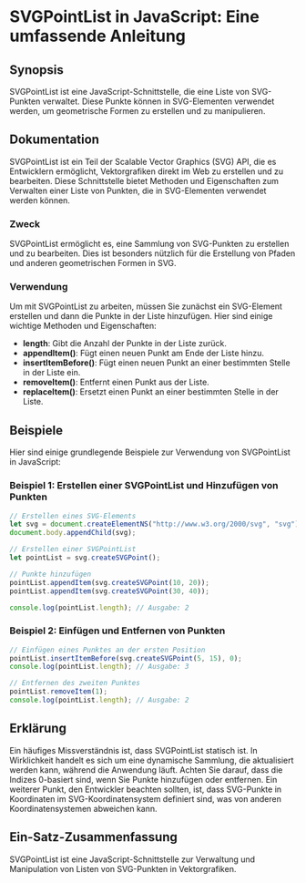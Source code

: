 <!--
Meta Description: # SVGPointList in JavaScript: Eine umfassende Anleitung ## Synopsis SVGPointList ist eine JavaScript-Schnittstelle, die eine Liste von SVG-Punkten ver...
Meta Keywords: svg, svgpointlist, von, und, die
-->

# SVGPointList in JavaScript: Eine umfassende Anleitung

## Synopsis
SVGPointList ist eine JavaScript-Schnittstelle, die eine Liste von SVG-Punkten verwaltet. Diese Punkte können in SVG-Elementen verwendet werden, um geometrische Formen zu erstellen und zu manipulieren.

## Dokumentation
SVGPointList ist ein Teil der Scalable Vector Graphics (SVG) API, die es Entwicklern ermöglicht, Vektorgrafiken direkt im Web zu erstellen und zu bearbeiten. Diese Schnittstelle bietet Methoden und Eigenschaften zum Verwalten einer Liste von Punkten, die in SVG-Elementen verwendet werden können.

### Zweck
SVGPointList ermöglicht es, eine Sammlung von SVG-Punkten zu erstellen und zu bearbeiten. Dies ist besonders nützlich für die Erstellung von Pfaden und anderen geometrischen Formen in SVG.

### Verwendung
Um mit SVGPointList zu arbeiten, müssen Sie zunächst ein SVG-Element erstellen und dann die Punkte in der Liste hinzufügen. Hier sind einige wichtige Methoden und Eigenschaften:

- **length**: Gibt die Anzahl der Punkte in der Liste zurück.
- **appendItem()**: Fügt einen neuen Punkt am Ende der Liste hinzu.
- **insertItemBefore()**: Fügt einen neuen Punkt an einer bestimmten Stelle in der Liste ein.
- **removeItem()**: Entfernt einen Punkt aus der Liste.
- **replaceItem()**: Ersetzt einen Punkt an einer bestimmten Stelle in der Liste.

## Beispiele
Hier sind einige grundlegende Beispiele zur Verwendung von SVGPointList in JavaScript:

### Beispiel 1: Erstellen einer SVGPointList und Hinzufügen von Punkten
```javascript
// Erstellen eines SVG-Elements
let svg = document.createElementNS("http://www.w3.org/2000/svg", "svg");
document.body.appendChild(svg);

// Erstellen einer SVGPointList
let pointList = svg.createSVGPoint();

// Punkte hinzufügen
pointList.appendItem(svg.createSVGPoint(10, 20));
pointList.appendItem(svg.createSVGPoint(30, 40));

console.log(pointList.length); // Ausgabe: 2
```

### Beispiel 2: Einfügen und Entfernen von Punkten
```javascript
// Einfügen eines Punktes an der ersten Position
pointList.insertItemBefore(svg.createSVGPoint(5, 15), 0);
console.log(pointList.length); // Ausgabe: 3

// Entfernen des zweiten Punktes
pointList.removeItem(1);
console.log(pointList.length); // Ausgabe: 2
```

## Erklärung
Ein häufiges Missverständnis ist, dass SVGPointList statisch ist. In Wirklichkeit handelt es sich um eine dynamische Sammlung, die aktualisiert werden kann, während die Anwendung läuft. Achten Sie darauf, dass die Indizes 0-basiert sind, wenn Sie Punkte hinzufügen oder entfernen. Ein weiterer Punkt, den Entwickler beachten sollten, ist, dass SVG-Punkte in Koordinaten im SVG-Koordinatensystem definiert sind, was von anderen Koordinatensystemen abweichen kann.

## Ein-Satz-Zusammenfassung
SVGPointList ist eine JavaScript-Schnittstelle zur Verwaltung und Manipulation von Listen von SVG-Punkten in Vektorgrafiken.